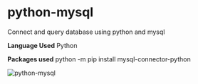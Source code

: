 # python-mysql
Connect and query database using python and mysql

**Language Used**
Python

**Packages used**
python -m pip install mysql-connector-python

![python-mysql](https://user-images.githubusercontent.com/64575614/133920682-5da1daad-b411-43b8-a3ee-642d9be261cb.png)

